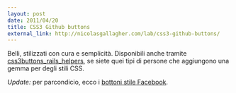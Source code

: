 ```yaml
---
layout: post
date: 2011/04/20
title: CSS3 Github buttons
external_link: http://nicolasgallagher.com/lab/css3-github-buttons/
---
```


Belli, stilizzati con cura e semplicità. Disponibili anche tramite [css3buttons_rails_helpers](https://github.com/thetron/css3buttons_rails_helpers), se siete quei tipi di persone che aggiungono una gemma per degli stili CSS.

*Update:* per parcondicio, ecco i [bottoni stile Facebook](http://nicolasgallagher.com/lab/css3-facebook-buttons/).